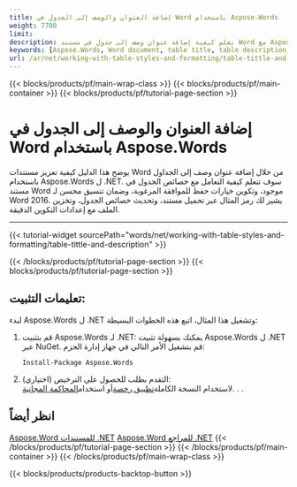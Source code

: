 ```yaml
---
title: إضافة العنوان والوصف إلى الجدول في Word باستخدام Aspose.Words
weight: 7700
limit: 
description: تعلم كيفية إضافة عنوان وصف إلى جدول في مستند Word مع Aspose.Words ل .NET في هذا المثال السهل التابعة.
keywords: [Aspose.Words, Word document, table title, table description, .NET example, table formatting, Aspose, OoxmlSaveOptions, document processing]
url: /ar/net/working-with-table-styles-and-formatting/table-tittle-and-description/
---
```

{{< blocks/products/pf/main-wrap-class >}}
{{< blocks/products/pf/main-container >}}
{{< blocks/products/pf/tutorial-page-section >}}

# إضافة العنوان والوصف إلى الجدول في Word باستخدام Aspose.Words

يوضح هذا الدليل كيفية تعزيز مستندات Word من خلال إضافة عنوان وصف إلى الجداول باستخدام Aspose.Words ل .NET. سوف تتعلم كيفية التعامل مع خصائص الجدول في مستند Word موجود، وتكوين خيارات حفظ للموافقة المرغوبة، وضمان تنسيق محسن لـ Word 2016. يشير لك رمز المثال عبر تحميل مستند، وتحديث خصائص الجدول، وتخزين الملف مع إعدادات التكوين الدقيقة.

---
{{< tutorial-widget sourcePath="words/net/working-with-table-styles-and-formatting/table-tittle-and-description" >}}

{{< /blocks/products/pf/tutorial-page-section >}}
{{< blocks/products/pf/tutorial-page-section >}}
## تعليمات التثبيت:

لبدء Aspose.Words ل .NET وتشغيل هذا المثال، اتبع هذه الخطوات البسيطة:

1. قم بتثبيت Aspose.Words لـ .NET:
   يمكنك بسهولة تثبيت Aspose.Words ل .NET عبر NuGet. قم بتشغيل الأمر التالي في جهاز إدارة الحزم:
   ```
   Install-Package Aspose.Words
   ```

2. التقدم بطلب للحصول على الترخيص (اختياري):  
   لاستخدام النسخة الكاملة[تطبيق رخصة](https://purchase.aspose.com/temporary-license/)أو استخدام[المحاكمة المجانية](https://releases.aspose.com/words/net/). . .
   
## انظر أيضاً
[Aspose.Word للمستندات .NET](https://docs.aspose.com/words/net/)
[Aspose.Word للمراجع .NET](https://reference.aspose.com/words/net/)
{{< /blocks/products/pf/tutorial-page-section >}}
{{< /blocks/products/pf/main-container >}}
{{< /blocks/products/pf/main-wrap-class >}}

{{< blocks/products/products-backtop-button >}}
